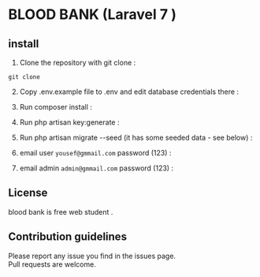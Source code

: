 # BLOOD BANK (Laravel 7 )

## install

1) Clone the repository with git clone :

```shell
git clone
```

2) Copy .env.example file to .env and edit database credentials there :

3) Run composer install :

4) Run php artisan key:generate :

5) Run php artisan migrate --seed (it has some seeded data - see below) :

6) email user `yousef@gmmail.com` password (123)  :

7) email admin `admin@gmmail.com` password (123)  :

## License

blood bank is free web student .

## Contribution guidelines

Please report any issue you find in the issues page.  
Pull requests are welcome.
